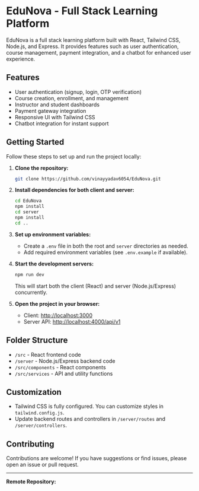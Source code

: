 # EduNova - Full Stack Learning Platform

EduNova is a full stack learning platform built with React, Tailwind CSS, Node.js, and Express. It provides features such as user authentication, course management, payment integration, and a chatbot for enhanced user experience.

## Features

- User authentication (signup, login, OTP verification)
- Course creation, enrollment, and management
- Instructor and student dashboards
- Payment gateway integration
- Responsive UI with Tailwind CSS
- Chatbot integration for instant support

## Getting Started

Follow these steps to set up and run the project locally:

1. **Clone the repository:**
    ```sh
    git clone https://github.com/vinayyadav6054/EduNova.git
    ```

2. **Install dependencies for both client and server:**
    ```sh
    cd EduNova
    npm install
    cd server
    npm install
    cd ..
    ```

3. **Set up environment variables:**
    - Create a `.env` file in both the root and `server` directories as needed.
    - Add required environment variables (see `.env.example` if available).

4. **Start the development servers:**
    ```sh
    npm run dev
    ```
    This will start both the client (React) and server (Node.js/Express) concurrently.

5. **Open the project in your browser:**
    - Client: [http://localhost:3000](http://localhost:3000)
    - Server API: [http://localhost:4000/api/v1](http://localhost:4000/api/v1)

## Folder Structure

- `/src` - React frontend code
- `/server` - Node.js/Express backend code
- `/src/components` - React components
- `/src/services` - API and utility functions

## Customization

- Tailwind CSS is fully configured. You can customize styles in `tailwind.config.js`.
- Update backend routes and controllers in `/server/routes` and `/server/controllers`.

## Contributing

Contributions are welcome! If you have suggestions or find issues, please open an issue or pull request.

---

**Remote Repository:**
